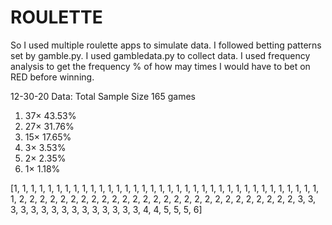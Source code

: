 # ROULETTE
So I used multiple roulette apps to simulate data.
I followed betting patterns set by gamble.py.
I used gambledata.py to collect data.
I used frequency analysis to get the frequency % of how may times I would have to bet on RED before winning.


12-30-20
Data: Total Sample Size 165 games
1)	37×	43.53%	
2)	27×	31.76%	 
3)	15×	17.65%	 
5)	3×	3.53%	 
4)	2×	2.35%	 
6)	1×	1.18%	

[1, 1, 1, 1, 1, 1, 1, 1, 1, 1,
 1, 1, 1, 1, 1, 1, 1, 1, 1, 1,
 1, 1, 1, 1, 1, 1, 1, 1, 1, 1,
 1, 1, 1, 1, 1, 1, 1, 2, 2, 2,
 2, 2, 2, 2, 2, 2, 2, 2, 2, 2,
 2, 2, 2, 2, 2, 2, 2, 2, 2, 2,
 2, 2, 2, 2, 3, 3, 3, 3, 3, 3,
 3, 3, 3, 3, 3, 3, 3, 3, 3, 4,
 4, 5, 5, 5, 6]
